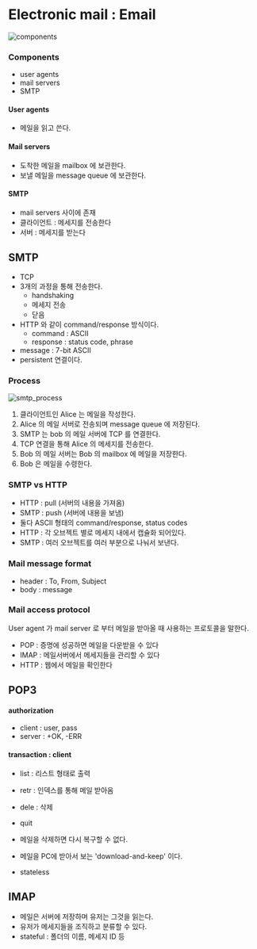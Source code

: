 # Electronic mail : Email

![components](https://user-images.githubusercontent.com/48989903/136718597-d0891977-e308-4c53-8f65-50dbeca33d4b.png)

### Components
* user agents
* mail servers
* SMTP

#### User agents
* 메일을 읽고 쓴다.

#### Mail servers
* 도착한 메일을 mailbox 에 보관한다.
* 보낼 메일을 message queue 에 보관한다.

#### SMTP
* mail servers 사이에 존재
* 클라이언트 : 메세지를 전송한다
* 서버 : 메세지를 받는다

## SMTP
* TCP
* 3개의 과정을 통해 전송한다.
  * handshaking
  * 메세지 전송
  * 닫음
* HTTP 와 같이 command/response 방식이다.
  * command : ASCII
  * response : status code, phrase
* message : 7-bit ASCII
* persistent 연결이다.

### Process

![smtp_process](https://user-images.githubusercontent.com/48989903/136719006-84530b9a-77d9-454a-9d24-f21b31a58176.png)

1. 클라이언트인 Alice 는 메일을 작성한다.
2. Alice 의 메일 서버로 전송되며 message queue 에 저장된다.
3. SMTP 는 bob 의 메일 서버에 TCP 를 연결한다.
4. TCP 연결을 통해 Alice 의 메세지를 전송한다.
5. Bob 의 메일 서버는 Bob 의 mailbox 에 메일을 저장한다.
6. Bob 은 메일을 수령한다.

### SMTP vs HTTP
* HTTP : pull (서버의 내용을 가져옴)
* SMTP : push (서버에 내용을 보냄)
* 둘다 ASCII 형태의 command/response, status codes
* HTTP : 각 오브젝트 별로 메세지 내에서 캡슐화 되어있다.
* SMTP : 여러 오브젝트를 여러 부분으로 나눠서 보낸다.

### Mail message format

* header : To, From, Subject
* body : message

### Mail access protocol

User agent 가 mail server 로 부터 메일을 받아올 때 사용하는 프로토콜을 말한다.

* POP : 증명에 성공하면 메일을 다운받을 수 있다
* IMAP : 메일서버에서 메세지들을 관리할 수 있다
* HTTP : 웹에서 메일을 확인한다

## POP3

#### authorization
* client : user, pass
* server : +OK, -ERR

#### transaction : client
* list : 리스트 형태로 출력
* retr : 인덱스를 통해 메일 받아옴
* dele : 삭제
* quit

* 메일을 삭제하면 다시 복구할 수 없다.
* 메일을 PC에 받아서 보는 'download-and-keep' 이다.
* stateless

## IMAP

* 메일은 서버에 저장하며 유저는 그것을 읽는다.
* 유저가 메세지들을 조직하고 분류할 수 있다.
* stateful : 폴더의 이름, 메세지 ID 등
